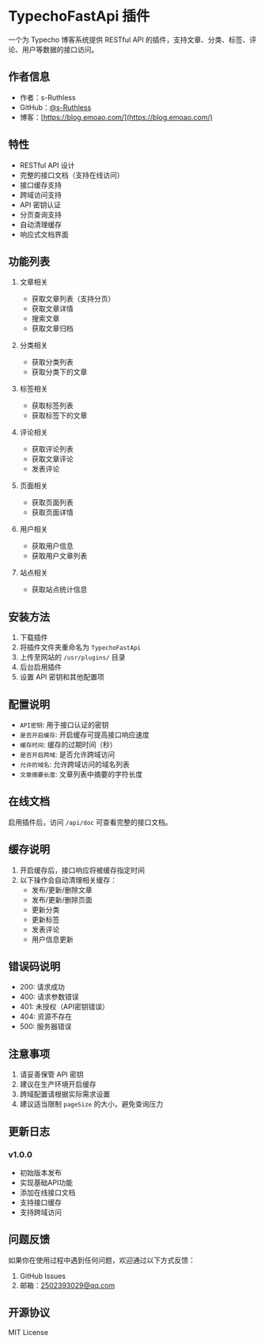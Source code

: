 # TypechoFastApi 插件

一个为 Typecho 博客系统提供 RESTful API 的插件，支持文章、分类、标签、评论、用户等数据的接口访问。

## 作者信息

- 作者：s-Ruthless
- GitHub：[@s-Ruthless](https://github.com/s-Ruthless)
- 博客：[https://blog.emoao.com/](https://blog.emoao.com/)

## 特性

- RESTful API 设计
- 完整的接口文档（支持在线访问）
- 接口缓存支持
- 跨域访问支持
- API 密钥认证
- 分页查询支持
- 自动清理缓存
- 响应式文档界面

## 功能列表

1. 文章相关
   - 获取文章列表（支持分页）
   - 获取文章详情
   - 搜索文章
   - 获取文章归档

2. 分类相关
   - 获取分类列表
   - 获取分类下的文章

3. 标签相关
   - 获取标签列表
   - 获取标签下的文章

4. 评论相关
   - 获取评论列表
   - 获取文章评论
   - 发表评论

5. 页面相关
   - 获取页面列表
   - 获取页面详情

6. 用户相关
   - 获取用户信息
   - 获取用户文章列表

7. 站点相关
   - 获取站点统计信息

## 安装方法

1. 下载插件
2. 将插件文件夹重命名为 `TypechoFastApi`
3. 上传至网站的 `/usr/plugins/` 目录
4. 后台启用插件
5. 设置 API 密钥和其他配置项

## 配置说明

- `API密钥`: 用于接口认证的密钥
- `是否开启缓存`: 开启缓存可提高接口响应速度
- `缓存时间`: 缓存的过期时间（秒）
- `是否开启跨域`: 是否允许跨域访问
- `允许的域名`: 允许跨域访问的域名列表
- `文章摘要长度`: 文章列表中摘要的字符长度

## 在线文档

启用插件后，访问 `/api/doc` 可查看完整的接口文档。

## 缓存说明

1. 开启缓存后，接口响应将被缓存指定时间
2. 以下操作会自动清理相关缓存：
   - 发布/更新/删除文章
   - 发布/更新/删除页面
   - 更新分类
   - 更新标签
   - 发表评论
   - 用户信息更新

## 错误码说明

- 200: 请求成功
- 400: 请求参数错误
- 401: 未授权（API密钥错误）
- 404: 资源不存在
- 500: 服务器错误

## 注意事项

1. 请妥善保管 API 密钥
2. 建议在生产环境开启缓存
3. 跨域配置请根据实际需求设置
4. 建议适当限制 `pageSize` 的大小，避免查询压力

## 更新日志

### v1.0.0
- 初始版本发布
- 实现基础API功能
- 添加在线接口文档
- 支持接口缓存
- 支持跨域访问

## 问题反馈

如果你在使用过程中遇到任何问题，欢迎通过以下方式反馈：

1. GitHub Issues
2. 邮箱：2502393029@qq.com

## 开源协议

MIT License 